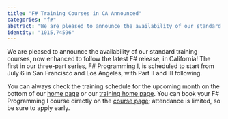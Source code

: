 ```yaml
---
title: "F# Training Courses in CA Announced"
categories: "f#"
abstract: "We are pleased to announce the availability of our standard training courses,  now enhanced to follow the latest F# release, in California!  The first in our three-part series, F# Programming I, is scheduled to start from July 6 in San Francisco and Los Angeles, with Part II and III following."
identity: "1015,74596"
---
```

We are pleased to announce the availability of our standard training courses, now enhanced to follow the latest F# release, in California! The first in our three-part series, F# Programming I, is scheduled to start from July 6 in San Francisco and Los Angeles, with Part II and III following.

You can always check the training schedule for the upcoming month on the bottom of our [home page](http://www.intellifactory.com/Home.aspx) or our [training home page](http://www.intellifactory.com/TrainingCourses.aspx). You can book your F# Programming I course directly on the [course page](http://www.intellifactory.com/TrainingCourse.aspx?Id=1); attendance is limited, so be sure to apply early.